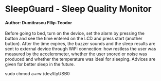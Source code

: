 # SleepGuard - Sleep Quality Monitor
#### Author: Dumitrascu FIlip-Teodor

Before going to bed, turn on the device, set the alarm by pressing the button and see the time entered on the LCD and press start (another button). After the time expires, the buzzer sounds and the sleep results are sent to external device through WiFi connection: how restless the user was measured by the accelerometer, whether the user snored or noise was produced and whether the temperature was ideal for sleeping. Advices are given for better sleep in the future.

sudo chmod a+rw /dev/ttyUSB0
